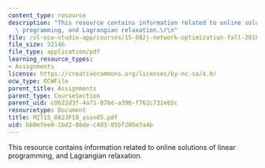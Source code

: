 ```yaml
---
content_type: resource
description: "This resource contains information related to online solutions of linear\
  \ programming, and Lagrangian relaxation.\r\n"
file: /ol-ocw-studio-app/courses/15-082j-network-optimization-fall-2010/bb0efee01bd286dec40385bf205e7a4b_MIT15_082JF10_assn05.pdf
file_size: 32146
file_type: application/pdf
learning_resource_types:
- Assignments
license: https://creativecommons.org/licenses/by-nc-sa/4.0/
ocw_type: OCWFile
parent_title: Assignments
parent_type: CourseSection
parent_uid: c0622d3f-4a71-076d-a396-f762c731eb5c
resourcetype: Document
title: MIT15_082JF10_assn05.pdf
uid: bb0efee0-1bd2-86de-c403-85bf205e7a4b
---
```

This resource contains information related to online solutions of linear programming, and Lagrangian relaxation.
